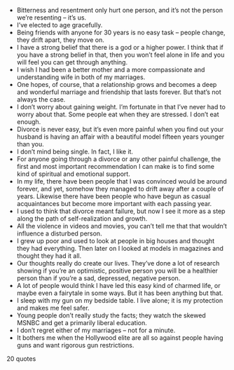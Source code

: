  - Bitterness and resentment only hurt one person, and it’s not the person we’re resenting – it’s us.
 - I’ve elected to age gracefully.
 - Being friends with anyone for 30 years is no easy task – people change, they drift apart, they move on.
 - I have a strong belief that there is a god or a higher power. I think that if you have a strong belief in that, then you won’t feel alone in life and you will feel you can get through anything.
 - I wish I had been a better mother and a more compassionate and understanding wife in both of my marriages.
 - One hopes, of course, that a relationship grows and becomes a deep and wonderful marriage and friendship that lasts forever. But that’s not always the case.
 - I don’t worry about gaining weight. I’m fortunate in that I’ve never had to worry about that. Some people eat when they are stressed. I don’t eat enough.
 - Divorce is never easy, but it’s even more painful when you find out your husband is having an affair with a beautiful model fifteen years younger than you.
 - I don’t mind being single. In fact, I like it.
 - For anyone going through a divorce or any other painful challenge, the first and most important recommendation I can make is to find some kind of spiritual and emotional support.
 - In my life, there have been people that I was convinced would be around forever, and yet, somehow they managed to drift away after a couple of years. Likewise there have been people who have begun as casual acquaintances but become more important with each passing year.
 - I used to think that divorce meant failure, but now I see it more as a step along the path of self-realization and growth.
 - All the violence in videos and movies, you can’t tell me that that wouldn’t influence a disturbed person.
 - I grew up poor and used to look at people in big houses and thought they had everything. Then later on I looked at models in magazines and thought they had it all.
 - Our thoughts really do create our lives. They’ve done a lot of research showing if you’re an optimistic, positive person you will be a healthier person than if you’re a sad, depressed, negative person.
 - A lot of people would think I have led this easy kind of charmed life, or maybe even a fairytale in some ways. But it has been anything but that.
 - I sleep with my gun on my bedside table. I live alone; it is my protection and makes me feel safer.
 - Young people don’t really study the facts; they watch the skewed MSNBC and get a primarily liberal education.
 - I don’t regret either of my marriages – not for a minute.
 - It bothers me when the Hollywood elite are all so against people having guns and want rigorous gun restrictions.

20 quotes